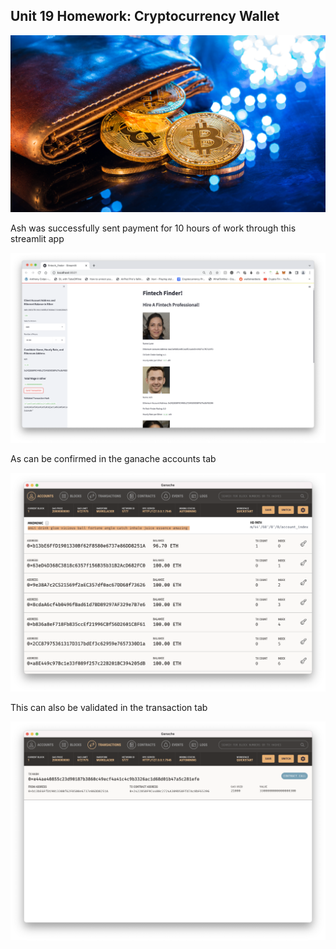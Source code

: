 ## Unit 19 Homework: Cryptocurrency Wallet

![An image shows a wallet with bitcoin.](Images/19-4-challenge-image.png)

Ash was successfully sent payment for 10 hours of work through this streamlit app

![SC1.png](SC1.png)

As can be confirmed in the ganache accounts tab

![SC2.png](SC2.png)

This can also be validated in the transaction tab

![SC3.png](SC3.png)
